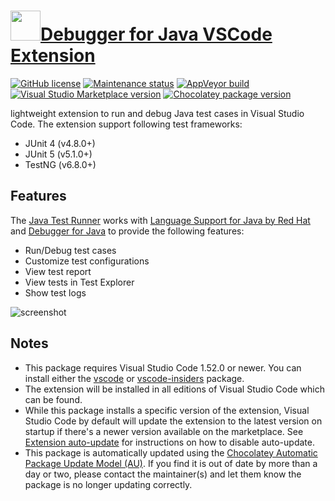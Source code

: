 # [<img src="https://cdn.jsdelivr.net/gh/dgalbraith/chocolatey-packages@8efbf94309d2d79bfe2ec5e0ce26104a36a2d4d2/icons/vscode-java-test.png" width="48" height="48" />Debugger for Java VSCode Extension](<https://chocolatey.org/packages/vscode-java-test>)

[![GitHub license](https://img.shields.io/github/license/microsoft/vscode-java-test)](https://raw.githubusercontent.com/microsoft/vscode-java-test/master/LICENSE.txt)
[![Maintenance status](https://img.shields.io/badge/maintained%3F-yes-green.svg)](https://gitHub.com/dgalbraith/chocolatey-packages/graphs/commit-activity)
[![AppVeyor build](https://img.shields.io/appveyor/ci/dgalbraith/chocolatey-packages)](https://ci.appveyor.com/project/dgalbraith/chocolatey-packages)
[![Visual Studio Marketplace version](https://img.shields.io/visual-studio-marketplace/v/vscjava.vscode-java-test?label=Marketplace)](https://marketplace.visualstudio.com/items?itemName=vscjava.vscode-java-test)
[![Chocolatey package version](https://img.shields.io/chocolatey/v/vscode-java-test?label=Chocolatey)](<https://chocolatey.org/packages/vscode-java-test>)

 lightweight extension to run and debug Java test cases in Visual Studio Code. The extension support following test frameworks:

* JUnit 4 (v4.8.0+)
* JUnit 5 (v5.1.0+)
* TestNG (v6.8.0+)

## Features

The [Java Test Runner](https://marketplace.visualstudio.com/items?itemName=vscjava.vscode-java-test) works with [Language Support for Java by Red Hat](https://marketplace.visualstudio.com/items?itemName=redhat.java) and [Debugger for Java](https://marketplace.visualstudio.com/items?itemName=vscjava.vscode-java-debug) to provide the following features:

* Run/Debug test cases
* Customize test configurations
* View test report
* View tests in Test Explorer
* Show test logs

![screenshot](https://cdn.jsdelivr.net/gh/dgalbraith/chocolatey-packages@8efbf94309d2d79bfe2ec5e0ce26104a36a2d4d2/automatic/vscode-java-test/screenshot.png)

## Notes

* This package requires Visual Studio Code 1.52.0 or newer.
  You can install either the [vscode](https://chocolatey.org/packages/vscode) or [vscode-insiders](https://chocolatey.org/packages/vscode-insiders) package.
* The extension will be installed in all editions of Visual Studio Code which can be found.
* While this package installs a specific version of the extension, Visual Studio Code by default will update the extension to the latest version on startup if there's a newer version available on the marketplace.
  See [Extension auto-update](https://code.visualstudio.com/docs/editor/extension-gallery#_extension-autoupdate) for instructions on how to disable auto-update.
* This package is automatically updated using the [Chocolatey Automatic Package Update Model (AU)](https://github.com/majkinetor/au/blob/master/README.md).
  If you find it is out of date by more than a day or two, please contact the maintainer(s) and let them know the package is no longer updating correctly.
